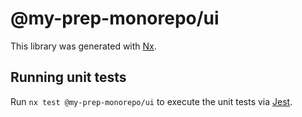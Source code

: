# @my-prep-monorepo/ui

This library was generated with [Nx](https://nx.dev).

## Running unit tests

Run `nx test @my-prep-monorepo/ui` to execute the unit tests via [Jest](https://jestjs.io).
